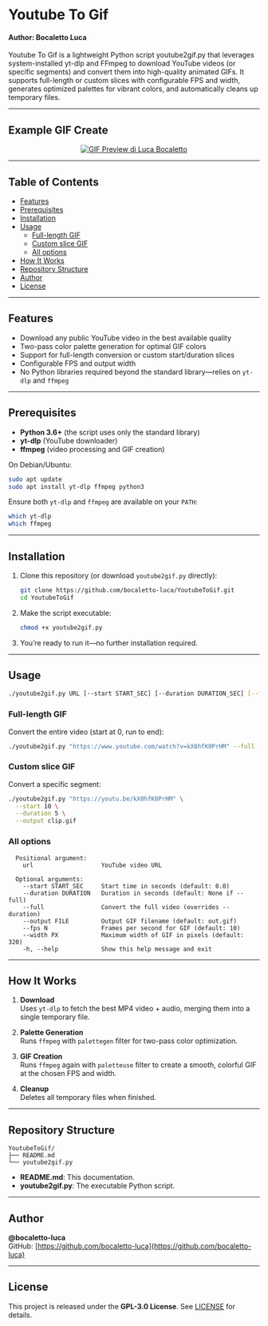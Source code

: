 # Youtube To Gif
#### Author: Bocaletto Luca

Youtube To Gif is a lightweight Python script youtube2gif.py that leverages system-installed yt-dlp and FFmpeg to download YouTube videos (or specific segments) and convert them into high-quality animated GIFs. It supports full-length or custom slices with configurable FPS and width, generates optimized palettes for vibrant colors, and automatically cleans up temporary files.

---

## Example GIF Create

<p align="center">
  <a href="https://www.youtube.com/watch?v=kX8hfK0PrHM">
    <img src="luca-bocaletto.gif" alt="GIF Preview di Luca Bocaletto">
  </a>
</p>

---

## Table of Contents

- [Features](#features)  
- [Prerequisites](#prerequisites)  
- [Installation](#installation)  
- [Usage](#usage)  
  - [Full-length GIF](#full-length-gif)  
  - [Custom slice GIF](#custom-slice-gif)  
  - [All options](#all-options)  
- [How It Works](#how-it-works)  
- [Repository Structure](#repository-structure)  
- [Author](#author)  
- [License](#license)  

---

## Features

- Download any public YouTube video in the best available quality  
- Two-pass color palette generation for optimal GIF colors  
- Support for full-length conversion or custom start/duration slices  
- Configurable FPS and output width  
- No Python libraries required beyond the standard library—relies on `yt-dlp` and `ffmpeg`  

---

## Prerequisites

- **Python 3.6+** (the script uses only the standard library)  
- **yt-dlp** (YouTube downloader)  
- **ffmpeg** (video processing and GIF creation)  

On Debian/Ubuntu:

```bash
sudo apt update
sudo apt install yt-dlp ffmpeg python3
```

Ensure both `yt-dlp` and `ffmpeg` are available on your `PATH`:

```bash
which yt-dlp
which ffmpeg
```

---

## Installation

1. Clone this repository (or download `youtube2gif.py` directly):

   ```bash
   git clone https://github.com/bocaletto-luca/YoutubeToGif.git
   cd YoutubeToGif
   ```

2. Make the script executable:

   ```bash
   chmod +x youtube2gif.py
   ```

3. You’re ready to run it—no further installation required.

---

## Usage

```bash
./youtube2gif.py URL [--start START_SEC] [--duration DURATION_SEC] [--full] [--output FILE] [--fps N] [--width PX]
```

### Full-length GIF

Convert the entire video (start at 0, run to end):

```bash
./youtube2gif.py "https://www.youtube.com/watch?v=kX8hfK0PrHM" --full --output full.gif
```

### Custom slice GIF

Convert a specific segment:

```bash
./youtube2gif.py "https://youtu.be/kX8hfK0PrHM" \
  --start 10 \
  --duration 5 \
  --output clip.gif
```

### All options

```text
  Positional argument:
    url                   YouTube video URL

  Optional arguments:
    --start START_SEC     Start time in seconds (default: 0.0)
    --duration DURATION   Duration in seconds (default: None if --full)
    --full                Convert the full video (overrides --duration)
    --output FILE         Output GIF filename (default: out.gif)
    --fps N               Frames per second for GIF (default: 10)
    --width PX            Maximum width of GIF in pixels (default: 320)
    -h, --help            Show this help message and exit
```

---

## How It Works

1. **Download**  
   Uses `yt-dlp` to fetch the best MP4 video + audio, merging them into a single temporary file.  

2. **Palette Generation**  
   Runs `ffmpeg` with `palettegen` filter for two-pass color optimization.  

3. **GIF Creation**  
   Runs `ffmpeg` again with `paletteuse` filter to create a smooth, colorful GIF at the chosen FPS and width.  

4. **Cleanup**  
   Deletes all temporary files when finished.

---

## Repository Structure

```
YoutubeToGif/
├── README.md
└── youtube2gif.py
```

- **README.md**: This documentation.  
- **youtube2gif.py**: The executable Python script.

---

## Author

**@bocaletto-luca**  
GitHub: [https://github.com/bocaletto-luca](https://github.com/bocaletto-luca)  

---

## License

This project is released under the **GPL-3.0 License**. See [LICENSE](LICENSE) for details.
